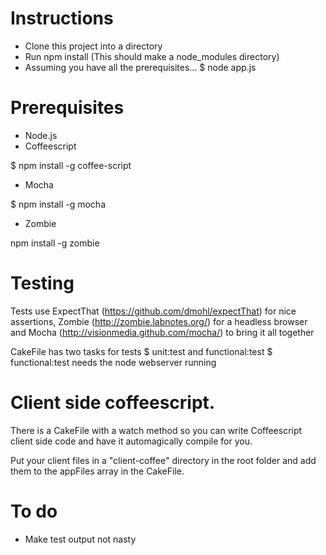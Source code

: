 # Instructions
- Clone this project into a directory
- Run npm install (This should make a node_modules directory)
- Assuming you have all the prerequisites...
	$ node app.js

# Prerequisites
- Node.js 
- Coffeescript

$ npm install -g coffee-script

- Mocha

$ npm install -g mocha

- Zombie

npm install -g zombie


# Testing
Tests use ExpectThat (https://github.com/dmohl/expectThat) for nice assertions, Zombie (http://zombie.labnotes.org/) for a headless browser and Mocha (http://visionmedia.github.com/mocha/) to bring it all together

CakeFile has two tasks for tests
	$ unit:test and functional:test
	$ functional:test needs the node webserver running

# Client side coffeescript. 
There is a CakeFile with a watch method so you can write Coffeescript client side code and have it automagically compile for you.

Put your client files in a "client-coffee" directory in the root folder and add them to the appFiles array in the CakeFile.

# To do
- Make test output not nasty
